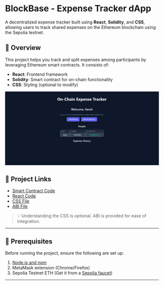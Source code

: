 # BlockBase - Expense Tracker dApp

A decentralized expense tracker built using **React**, **Solidity**, and **CSS**, allowing users to track shared expenses on the Ethereum blockchain using the Sepolia testnet.

## 🚀 Overview

This project helps you track and split expenses among participants by leveraging Ethereum smart contracts. It consists of:

- **React**: Frontend framework
- **Solidity**: Smart contract for on-chain functionality
- **CSS**: Styling (optional to modify)

![Alt text](https://github.com/sowave06/Expense_TrackerApp/blob/main/%7B3BEDBC8C-9399-4289-A676-7FE698ED2AE7%7D.png)


## 📁 Project Links

- [Smart Contract Code](https://drive.google.com/file/d/1k-6iEU_t9N0nUZYGleKm1_tq1KEcM-Xt/view?usp=share_link)
- [React Code](https://drive.google.com/file/d/1GUq_QGXZEJ13SC28TAFVBFHYJrNQqk0K/view?usp=share_link)
- [CSS File](https://drive.google.com/file/d/1SjbwH6tnLY1ppepZiJqlnT8xCt021-mr/view?usp=share_link)
- [ABI File](https://drive.google.com/file/d/1jePTtpOWQ30rOHb2e7fm6Nt_PWqHu82P/view?usp=share_link)

> 💡 Understanding the CSS is optional. ABI is provided for ease of integration.

---

## 🧰 Prerequisites

Before running the project, ensure the following are set up:

1. [Node.js and npm](https://docs.npmjs.com/downloading-and-installing-node-js-and-npm)
2. MetaMask extension (Chrome/Firefox)
3. Sepolia Testnet ETH (Get it from a [Sepolia faucet](https://sepoliafaucet.com))

---

